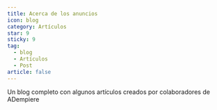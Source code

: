 ```yaml
---
title: Acerca de los anuncios
icon: blog
category: Artículos
star: 9
sticky: 9
tag:
  - blog
  - Artículos
  - Post
article: false
---
```


Un blog completo con algunos artículos creados por colaboradores de ADempiere
